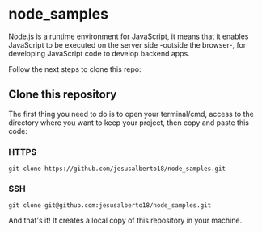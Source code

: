 # node_samples

Node.js is a runtime environment for JavaScript, it means that it enables JavaScript
to be executed on the server side -outside the browser-, for developing JavaScript code 
to develop backend apps.

Follow the next steps to clone this repo:


## Clone this repository

The first thing you need to do is to open your terminal/cmd, access to the directory where you want to keep your project, then copy and paste this code:

### HTTPS

```git clone https://github.com/jesusalberto18/node_samples.git```

### SSH

```git clone git@github.com:jesusalberto18/node_samples.git```

And that's it! It creates a local copy of this repository in your machine.
